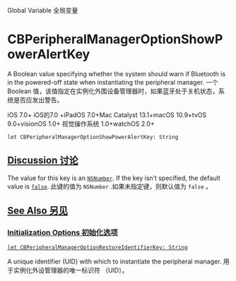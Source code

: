Global Variable 全局变量

# CBPeripheralManagerOptionShowPowerAlertKey

A Boolean value specifying whether the system should warn if Bluetooth is in the powered-off state when instantiating the peripheral manager.
一个 Boolean 值，该值指定在实例化外围设备管理器时，如果蓝牙处于关机状态，系统是否应发出警告。

iOS 7.0+ iOS的7.0 +iPadOS 7.0+Mac Catalyst 13.1+macOS 10.9+tvOS 9.0+visionOS 1.0+ 视觉操作系统 1.0+watchOS 2.0+

```
let CBPeripheralManagerOptionShowPowerAlertKey: String
```



## [Discussion 讨论](https://developer.apple.com/documentation/corebluetooth/cbperipheralmanageroptionshowpoweralertkey#Discussion)

The value for this key is an [`NSNumber`](https://developer.apple.com/documentation/foundation/nsnumber). If the key isn’t specified, the default value is [`false`](https://developer.apple.com/documentation/swift/false).
此键的值为 `NSNumber` .如果未指定键，则默认值为 `false` 。



## [See Also 另见](https://developer.apple.com/documentation/corebluetooth/cbperipheralmanageroptionshowpoweralertkey#see-also)

### [Initialization Options 初始化选项](https://developer.apple.com/documentation/corebluetooth/cbperipheralmanageroptionshowpoweralertkey#Initialization-Options)

[`let CBPeripheralManagerOptionRestoreIdentifierKey: String`](https://developer.apple.com/documentation/corebluetooth/cbperipheralmanageroptionrestoreidentifierkey)

A unique identifier (UID) with which to instantiate the peripheral manager.
用于实例化外设管理器的唯一标识符 （UID）。
